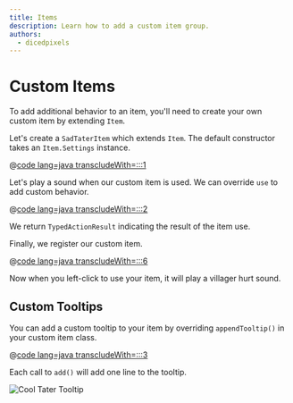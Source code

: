 ```yaml
---
title: Items
description: Learn how to add a custom item group.
authors:
  - dicedpixels
---
```


# Custom Items

To add additional behavior to an item, you'll need to create your own custom item by extending `Item`.

Let's create a `SadTaterItem` which extends `Item`. The default constructor takes an `Item.Settings` instance.

@[code lang=java transcludeWith=:::1](@/reference/latest/src/main/java/com/example/docs/item/SadTaterItem.java)

Let's play a sound when our custom item is used. We can override `use` to add custom behavior.

@[code lang=java transcludeWith=:::2](@/reference/latest/src/main/java/com/example/docs/item/SadTaterItem.java)

We return `TypedActionResult` indicating the result of the item use.

Finally, we register our custom item.

@[code lang=java transcludeWith=:::6](@/reference/latest/src/main/java/com/example/docs/item/FabricDocsReferenceItems.java)

Now when you left-click to use your item, it will play a villager hurt sound.

## Custom Tooltips

You can add a custom tooltip to your item by overriding `appendTooltip()` in your custom item class.

@[code lang=java transcludeWith=:::3](@/reference/latest/src/main/java/com/example/docs/item/SadTaterItem.java)

Each call to `add()` will add one line to the tooltip.

![Cool Tater Tooltip](/assets/develop/items/sad-tater-tooltip.png)